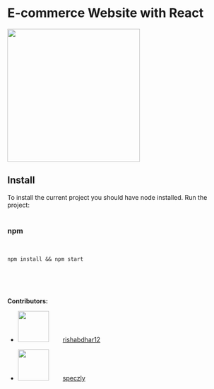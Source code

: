 # E-commerce Website with React

<img src="https://camo.githubusercontent.com/5ebc638bb3e5113c5a87a5462197c35f40f7185ea9940e7723846b6e403f8a6b/68747470733a2f2f6372656174652d72656163742d6170702e6465762f696d672f6c6f676f2e737667" width="300px" height="300px">

## Install
To install the current project you should have node installed. Run the project:
<br><br>
### npm
<br>

```
npm install && npm start
```
<br>
<br>
<br>

**Contributors:**

* <img src="https://avatars.githubusercontent.com/u/54991618?v=4" width="70px" height="70px">  &nbsp;&nbsp;&nbsp;&nbsp;&nbsp;&nbsp; [rishabdhar12](https://github.com/rishabdhar12)

* <img src="https://avatars.githubusercontent.com/u/59584190?s=60&v=4" width="70px" height="70px"> &nbsp;&nbsp;&nbsp;&nbsp;&nbsp;&nbsp; [speczly](https://github.com/officialPrasanta)


